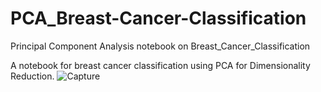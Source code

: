 # PCA_Breast-Cancer-Classification
Principal Component Analysis notebook on Breast_Cancer_Classification

A notebook for breast cancer classification using PCA for Dimensionality Reduction.
![Capture](https://user-images.githubusercontent.com/39646018/62160338-586fc480-b331-11e9-93f2-fce7fa4a0bbb.PNG)

